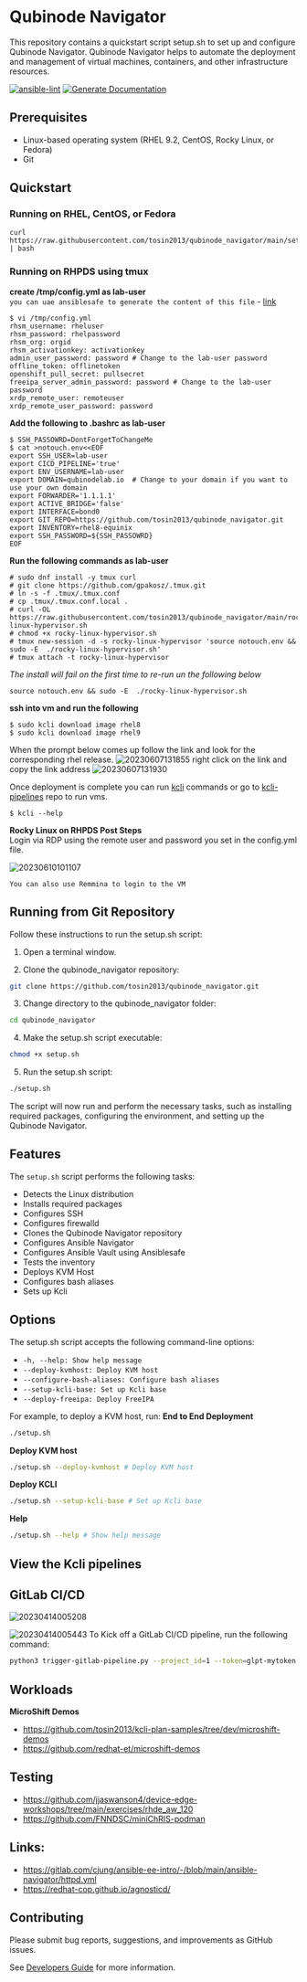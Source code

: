 # Qubinode Navigator
This repository contains a quickstart script setup.sh to set up and configure Qubinode Navigator. Qubinode Navigator helps to automate the deployment and management of virtual machines, containers, and other infrastructure resources.

[![ansible-lint](https://github.com/tosin2013/qubinode_navigator/actions/workflows/ansible-lint.yml/badge.svg)](https://github.com/tosin2013/qubinode_navigator/actions/workflows/ansible-lint.yml)
[![Generate Documentation](https://github.com/tosin2013/qubinode_navigator/actions/workflows/generate-documentation.yml/badge.svg)](https://github.com/tosin2013/qubinode_navigator/actions/workflows/generate-documentation.yml)

## Prerequisites
* Linux-based operating system (RHEL 9.2, CentOS, Rocky Linux, or Fedora)
* Git

## Quickstart 

### Running on RHEL, CentOS, or Fedora
```
curl https://raw.githubusercontent.com/tosin2013/qubinode_navigator/main/setup.sh | bash
```
### Running on  RHPDS using tmux
**create /tmp/config.yml as lab-user**  
`you can uae ansiblesafe to generate the content of this file` - [link](https://github.com/tosin2013/ansiblesafe) 
```
$ vi /tmp/config.yml
rhsm_username: rheluser
rhsm_password: rhelpassword
rhsm_org: orgid
rhsm_activationkey: activationkey
admin_user_password: password # Change to the lab-user password
offline_token: offlinetoken
openshift_pull_secret: pullsecret
freeipa_server_admin_password: password # Change to the lab-user password
xrdp_remote_user: remoteuser
xrdp_remote_user_password: password
```
**Add the following to .bashrc as lab-user**
```
$ SSH_PASSOWRD=DontForgetToChangeMe
$ cat >notouch.env<<EOF
export SSH_USER=lab-user
export CICD_PIPELINE='true'
export ENV_USERNAME=lab-user
export DOMAIN=qubinodelab.io  # Change to your domain if you want to use your own domain
export FORWARDER='1.1.1.1'
export ACTIVE_BRIDGE='false'
export INTERFACE=bond0
export GIT_REPO=https://github.com/tosin2013/qubinode_navigator.git
export INVENTORY=rhel8-equinix
export SSH_PASSWORD=${SSH_PASSOWRD}
EOF
```

**Run the following commands as lab-user**  
```
# sudo dnf install -y tmux curl
# git clone https://github.com/gpakosz/.tmux.git
# ln -s -f .tmux/.tmux.conf
# cp .tmux/.tmux.conf.local .
# curl -OL https://raw.githubusercontent.com/tosin2013/qubinode_navigator/main/rocky-linux-hypervisor.sh 
# chmod +x rocky-linux-hypervisor.sh 
# tmux new-session -d -s rocky-linux-hypervisor 'source notouch.env && sudo -E  ./rocky-linux-hypervisor.sh'
# tmux attach -t rocky-linux-hypervisor
```

*The install will fail on the first time to re-run un the following below*
```
source notouch.env && sudo -E  ./rocky-linux-hypervisor.sh
```

**ssh into vm and run the following**
```
$ sudo kcli download image rhel8
$ sudo kcli download image rhel9
```

When the prompt below comes up follow the link and look for the corresponding rhel release.
![20230607131855](https://i.imgur.com/MaFsUau.png)
right click on the link and copy the link address
![20230607131930](https://i.imgur.com/83Gar1k.png)

Once deployment is complete you can run [kcli](https://kcli.readthedocs.io/en/latest/) commands or go to [kcli-pipelines](https://github.com/tosin2013/kcli-pipelines) repo to run vms. 
```
$ kcli --help
```

**Rocky Linux on RHPDS Post Steps**  
Login via RDP using the remote user and password you set in the config.yml file.  

![20230610101107](https://i.imgur.com/DjPE6NR.png)

`You can also use Remmina to login to the VM`


## Running from Git Repository
Follow these instructions to run the setup.sh script:

1. Open a terminal window.

2. Clone the qubinode_navigator repository:

```bash
git clone https://github.com/tosin2013/qubinode_navigator.git
```

3. Change directory to the qubinode_navigator folder:
```bash
cd qubinode_navigator
```
4. Make the setup.sh script executable:
```bash
chmod +x setup.sh
```
5. Run the setup.sh script:
```bash
./setup.sh
```

The script will now run and perform the necessary tasks, such as installing required packages, configuring the environment, and setting up the Qubinode Navigator.

## Features

The `setup.sh` script performs the following tasks:

* Detects the Linux distribution
* Installs required packages
* Configures SSH
* Configures firewalld
* Clones the Qubinode Navigator repository
* Configures Ansible Navigator
* Configures Ansible Vault using Ansiblesafe
* Tests the inventory
* Deploys KVM Host
* Configures bash aliases
* Sets up Kcli
  
## Options
The setup.sh script accepts the following command-line options:

* `-h, --help: Show help message`
* `--deploy-kvmhost: Deploy KVM host`
* `--configure-bash-aliases: Configure bash aliases`
* `--setup-kcli-base: Set up Kcli base`
* `--deploy-freeipa: Deploy FreeIPA`


For example, to deploy a KVM host, run:
**End to End Deployment**
```bash
./setup.sh
```

**Deploy KVM host**
```bash
./setup.sh --deploy-kvmhost # Deploy KVM host
```
**Deploy KCLI**
```bash
./setup.sh --setup-kcli-base # Set up Kcli base
```

**Help**
```bash
./setup.sh --help # Show help message
```
## View the Kcli pipelines 

## GitLab CI/CD
![20230414005208](https://i.imgur.com/ekBytuN.png)

![20230414005443](https://i.imgur.com/eiV8NNM.png)
To Kick off a GitLab CI/CD pipeline, run the following command:
```bash
python3 trigger-gitlab-pipeline.py --project_id=1 --token=glpt-mytoken --ref=main --target_server=servername --ssh_host=server.example.com --ssh_password=PASSWORD
```

## Workloads 
**MicroShift Demos**
* https://github.com/tosin2013/kcli-plan-samples/tree/dev/microshift-demos
* https://github.com/redhat-et/microshift-demos

## Testing 
* https://github.com/jjaswanson4/device-edge-workshops/tree/main/exercises/rhde_aw_120
* https://github.com/FNNDSC/miniChRIS-podman

## Links: 
* https://gitlab.com/cjung/ansible-ee-intro/-/blob/main/ansible-navigator/httpd.yml
* https://redhat-cop.github.io/agnosticd/

## Contributing
Please submit bug reports, suggestions, and improvements as GitHub issues.

See [Developers Guide](docs/developers.md) for more information.
